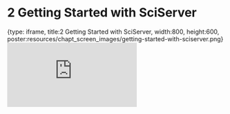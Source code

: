 # 2 Getting Started with SciServer
 
{type: iframe, title:2 Getting Started with SciServer, width:800, height:600, poster:resources/chapt_screen_images/getting-started-with-sciserver.png}
![](https://practicalgenomics.github.io/cogaps-on-sciserver/no_toc/getting-started-with-sciserver.html)
 

 
